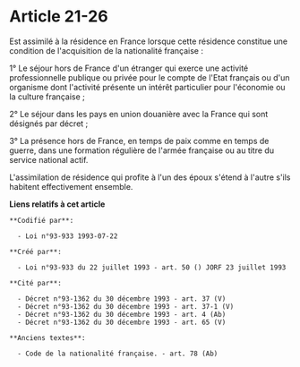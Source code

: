 # Article 21-26

Est assimilé à la résidence en France lorsque cette résidence constitue une condition de l'acquisition de la nationalité
française :

1° Le séjour hors de France d'un étranger qui exerce une activité professionnelle publique ou privée pour le compte de l'Etat
français ou d'un organisme dont l'activité présente un intérêt particulier pour l'économie ou la culture française ;

2° Le séjour dans les pays en union douanière avec la France qui sont désignés par décret ;

3° La présence hors de France, en temps de paix comme en temps de guerre, dans une formation régulière de l'armée française
ou au titre du service national actif.

L'assimilation de résidence qui profite à l'un des époux s'étend à l'autre s'ils habitent effectivement ensemble.

**Liens relatifs à cet article**

	**Codifié par**:

	  - Loi n°93-933 1993-07-22

	**Créé par**:

	  - Loi n°93-933 du 22 juillet 1993 - art. 50 () JORF 23 juillet 1993

	**Cité par**:

	  - Décret n°93-1362 du 30 décembre 1993 - art. 37 (V)
	  - Décret n°93-1362 du 30 décembre 1993 - art. 37-1 (V)
	  - Décret n°93-1362 du 30 décembre 1993 - art. 4 (Ab)
	  - Décret n°93-1362 du 30 décembre 1993 - art. 65 (V)

	**Anciens textes**:

	  - Code de la nationalité française. - art. 78 (Ab)
